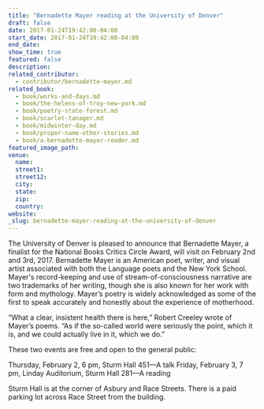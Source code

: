 ```yaml
---
title: "Bernadette Mayer reading at the University of Denver"
draft: false
date: 2017-01-24T19:42:00-04:00
start_date: 2017-01-24T19:42:00-04:00
end_date:
show_time: true
featured: false
description:
related_contributor:
  - contributor/bernadette-mayer.md
related_book:
  - book/works-and-days.md
  - book/the-helens-of-troy-new-york.md
  - book/poetry-state-forest.md
  - book/scarlet-tanager.md
  - book/midwinter-day.md
  - book/proper-name-other-stories.md
  - book/a-bernadette-mayer-reader.md
featured_image_path:
venue:
  name:
  street1:
  street12:
  city:
  state:
  zip:
  country:
website:
_slug: bernadette-mayer-reading-at-the-university-of-denver
---
```


The University of Denver is pleased to announce that Bernadette Mayer, a finalist for the National Books Critics Circle Award, will visit on February 2nd and 3rd, 2017. Bernadette Mayer is an American poet, writer, and visual artist associated with both the Language poets and the New York School. Mayer's record-keeping and use of stream-of-consciousness narrative are two trademarks of her writing, though she is also known for her work with form and mythology. Mayer’s poetry is widely acknowledged as some of the first to speak accurately and honestly about the experience of motherhood.

“What a clear, insistent health there is here,” Robert Creeley wrote of Mayer’s poems. “As if the so-called world were seriously the point, which it is, and we could actually live in it, which we do.”

These two events are free and open to the general public:

Thursday, February 2, 6 pm, Sturm Hall 451—A talk
Friday, February 3, 7 pm, Linday Auditorium, Sturm Hall 281—A reading

Sturm Hall is at the corner of Asbury and Race Streets. There is a paid parking lot across Race Street from the building.

